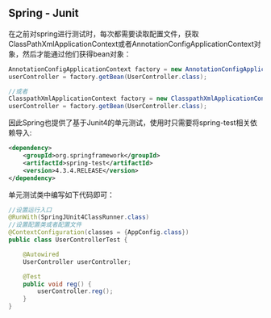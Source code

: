 ## Spring - Junit

在之前对spring进行测试时，每次都需要读取配置文件，获取ClassPathXmlApplicationContext或者AnnotationConfigApplicationContext对象，然后才能通过他们获得bean对象：

```java
AnnotationConfigApplicationContext factory = new AnnotationConfigApplicationContext(AppConfig.class);
userController = factory.getBean(UserController.class);

//或者
ClasspathXmlApplicationContext factory = new ClasspathXmlApplicationContext("applicationContext.xml");
userController = factory.getBean(UserController.class);
```

因此Spring也提供了基于Junit4的单元测试，使用时只需要将spring-test相关依赖导入:

```xml
<dependency>
    <groupId>org.springframework</groupId>
    <artifactId>spring-test</artifactId>
    <version>4.3.4.RELEASE</version>
</dependency>
```

单元测试类中编写如下代码即可：

```java
//设置运行入口
@RunWith(SpringJUnit4ClassRunner.class)
//设置配置类或者配置文件
@ContextConfiguration(classes = {AppConfig.class})
public class UserControllerTest {

    @Autowired
    UserController userController;

    @Test
    public void reg() {
        userController.reg();
    }
}
```

